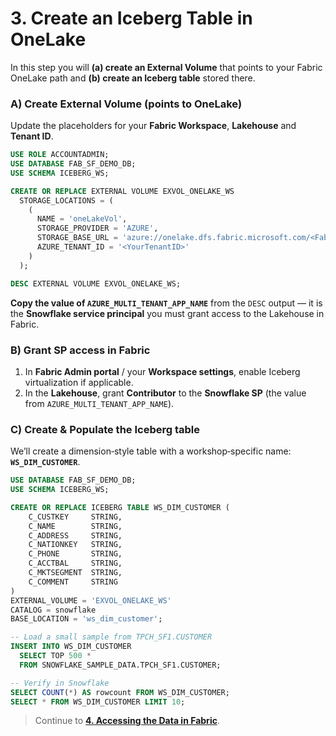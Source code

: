 # 3. Create an Iceberg Table in OneLake

In this step you will **(a) create an External Volume** that points to your Fabric OneLake path and **(b) create an Iceberg table** stored there.

### A) Create External Volume (points to OneLake)
Update the placeholders for your **Fabric Workspace**, **Lakehouse** and **Tenant ID**.

```sql
USE ROLE ACCOUNTADMIN;
USE DATABASE FAB_SF_DEMO_DB;
USE SCHEMA ICEBERG_WS;

CREATE OR REPLACE EXTERNAL VOLUME EXVOL_ONELAKE_WS
  STORAGE_LOCATIONS = (
    (
      NAME = 'oneLakeVol',
      STORAGE_PROVIDER = 'AZURE',
      STORAGE_BASE_URL = 'azure://onelake.dfs.fabric.microsoft.com/<FabricWorkspaceName>/<LakehouseName>.Lakehouse/Files/iceberg_ws/',
      AZURE_TENANT_ID = '<YourTenantID>'
    )
  );

DESC EXTERNAL VOLUME EXVOL_ONELAKE_WS;
```

**Copy the value of `AZURE_MULTI_TENANT_APP_NAME`** from the `DESC` output — it is the **Snowflake service principal** you must grant access to the Lakehouse in Fabric.

### B) Grant SP access in Fabric
1. In **Fabric Admin portal** / your **Workspace settings**, enable Iceberg virtualization if applicable.
2. In the **Lakehouse**, grant **Contributor** to the **Snowflake SP** (the value from `AZURE_MULTI_TENANT_APP_NAME`).

### C) Create & Populate the Iceberg table
We’ll create a dimension‑style table with a workshop‑specific name: **`WS_DIM_CUSTOMER`**.

```sql
USE DATABASE FAB_SF_DEMO_DB;
USE SCHEMA ICEBERG_WS;

CREATE OR REPLACE ICEBERG TABLE WS_DIM_CUSTOMER (
    C_CUSTKEY     STRING,
    C_NAME        STRING,
    C_ADDRESS     STRING,
    C_NATIONKEY   STRING,
    C_PHONE       STRING,
    C_ACCTBAL     STRING,
    C_MKTSEGMENT  STRING,
    C_COMMENT     STRING
)
EXTERNAL_VOLUME = 'EXVOL_ONELAKE_WS'
CATALOG = snowflake
BASE_LOCATION = 'ws_dim_customer';

-- Load a small sample from TPCH_SF1.CUSTOMER
INSERT INTO WS_DIM_CUSTOMER
  SELECT TOP 500 *
  FROM SNOWFLAKE_SAMPLE_DATA.TPCH_SF1.CUSTOMER;

-- Verify in Snowflake
SELECT COUNT(*) AS rowcount FROM WS_DIM_CUSTOMER;
SELECT * FROM WS_DIM_CUSTOMER LIMIT 10;
```

> Continue to **[4. Accessing the Data in Fabric](04-accessing-the-data-in-fabric.md)**.
